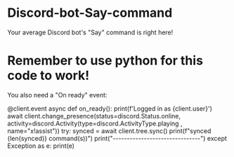 # Discord-bot-Say-command
Your average Discord bot's "Say" command is right here! 

# Remember to use python for this code to work!

You also need a "On ready" event:

@client.event
async def on_ready():
    print(f'Logged in as {client.user}')
    await client.change_presence(status=discord.Status.online, activity=discord.Activity(type=discord.ActivityType.playing , name="x!assist"))
    try:
        synced = await client.tree.sync()
        print(f"synced {len(synced)} command(s))")
        print("-------------------------------")
    except Exception as e:
        print(e)

